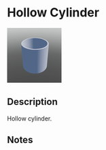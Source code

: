 # Hollow Cylinder

![Hollow Cylinder](../Cropped_Blocks/Building_Blocks/Hollow_Cylinder.png)

## Description
<!-- Write a description for this block -->
Hollow cylinder.

## Notes
<!-- Any extra notes -->
